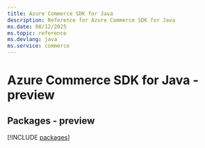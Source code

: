 ```yaml
---
title: Azure Commerce SDK for Java
description: Reference for Azure Commerce SDK for Java
ms.date: 08/12/2025
ms.topic: reference
ms.devlang: java
ms.service: commerce
---
```

# Azure Commerce SDK for Java - preview
## Packages - preview
[!INCLUDE [packages](commerce-index.md)]